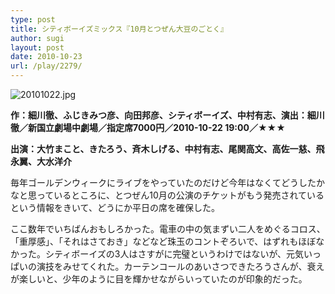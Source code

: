 ```yaml
---
type: post
title: シティボーイズミックス『10月とつぜん大豆のごとく』
author: sugi
layout: post
date: 2010-10-23
url: /play/2279/
---
```

<img alt="20101022.jpg" src="/images/play/20101022.jpg" class="alignleft" />

**作：細川徹、ふじきみつ彦、向田邦彦、シティボーイズ、中村有志、演出：細川徹／新国立劇場中劇場／指定席7000円／2010-10-22 19:00／★★★**

**出演：大竹まこと、きたろう、斉木しげる、中村有志、尾関高文、高佐一慈、飛永翼、大水洋介**

毎年ゴールデンウィークにライブをやっていたのだけど今年はなくてどうしたかなと思っているところに、とつぜん10月の公演のチケットがもう発売されているという情報をきいて、どうにか平日の席を確保した。

ここ数年でいちばんおもしろかった。電車の中の気まずい二人をめぐるコロス、「重厚感」、「それはさておき」などなど珠玉のコントぞろいで、はずれもほぼなかった。シティボーイズの3人はさすがに完璧というわけではないが、元気いっぱいの演技をみせてくれた。カーテンコールのあいさつできたろうさんが、衰えが楽しいと、少年のように目を輝かせながらいっていたのが印象的だった。

